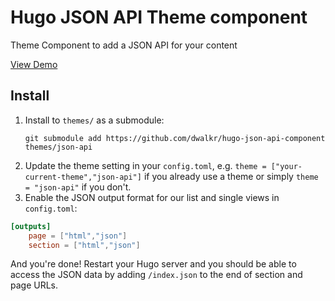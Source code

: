 # Hugo JSON API Theme component

Theme Component to add a JSON API for your content

[View Demo](https://hardcore-knuth-fc0978.netlify.com/)

## Install

1. Install to `themes/` as a submodule:   
   ```
   git submodule add https://github.com/dwalkr/hugo-json-api-component themes/json-api
   ```  
2. Update the theme setting in your `config.toml`, e.g. `theme = ["your-current-theme","json-api"]` if you already use a theme or simply `theme = "json-api"` if you don't.
3. Enable the JSON output format for our list and single views in `config.toml`:

```toml
[outputs]
    page = ["html","json"]
    section = ["html","json"]
```

And you're done! Restart your Hugo server and you should be able to access the JSON data by adding `/index.json` to the end of section and page URLs.
